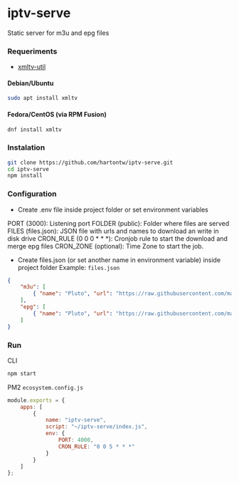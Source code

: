 # iptv-serve

Static server for m3u and epg files

### Requeriments
- [xmltv-util](https://github.com/XMLTV/xmltv)

#### Debian/Ubuntu

```bash
sudo apt install xmltv
```

#### Fedora/CentOS (via RPM Fusion)

```bash
dnf install xmltv
```

### Instalation

```bash
git clone https://github.com/hartontw/iptv-serve.git
cd iptv-serve
npm install
```

### Configuration

- Create .env file inside project folder or set environment variables

PORT (3000): Listening port
FOLDER (public): Folder where files are served
FILES (files.json): JSON file with urls and names to download an write in disk drive
CRON_RULE (0 0 0 * * *): Cronjob rule to start the download and merge epg files
CRON_ZONE (optional): Time Zone to start the job.

- Create files.json (or set another name in environment variable) inside project folder
Example:
```files.json```
```json
{
    "m3u": [
        { "name": "Pluto", "url": "https://raw.githubusercontent.com/matthuisman/i.mjh.nz/master/PlutoTV/all.m3u8" }
    ],
    "epg": [
        { "name": "Pluto", "url": "https://raw.githubusercontent.com/matthuisman/i.mjh.nz/master/PlutoTV/all.xml" }
    ]
}
```

### Run

CLI
```bash
npm start
```

PM2 
```ecosystem.config.js```
```js
module.exports = {
    apps: [
        {
            name: "iptv-serve",
            script: "~/iptv-serve/index.js",
            env: {
                PORT: 4000,
                CRON_RULE: "0 0 5 * * *"
            }
        }
    ]
};
```
